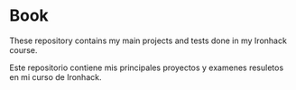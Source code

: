 # Book
These repository contains my main projects and tests done in my Ironhack course.

Este repositorio contiene mis principales proyectos y examenes resuletos en mi curso de Ironhack.
